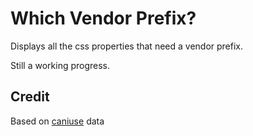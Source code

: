 # Which Vendor Prefix?

Displays all the css properties that need a vendor prefix.

Still a working progress.


## Credit

Based on [caniuse](https://github.com/Fyrd/caniuse) data